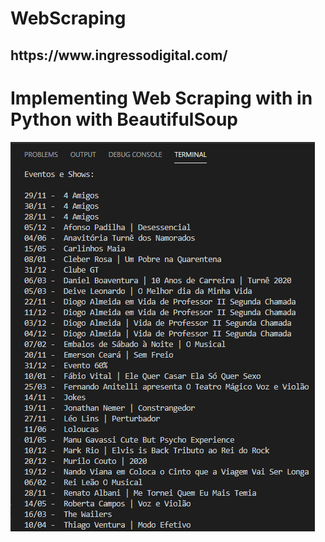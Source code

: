 # WebScraping

<h2 align="left">https://www.ingressodigital.com/</h2>

# Implementing Web Scraping with in Python with BeautifulSoup

![Results](Img/Scraping_Ingresso_Digital_Results.png)

